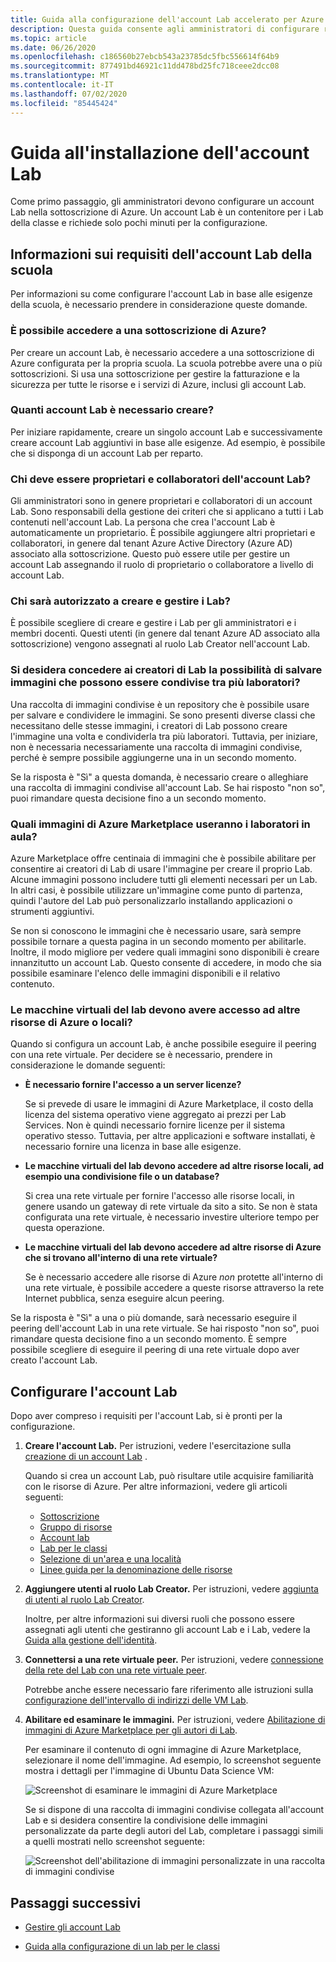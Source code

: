 ```yaml
---
title: Guida alla configurazione dell'account Lab accelerato per Azure Lab Services
description: Questa guida consente agli amministratori di configurare rapidamente un account Lab da usare all'interno della scuola.
ms.topic: article
ms.date: 06/26/2020
ms.openlocfilehash: c186560b27ebcb543a23785dc5fbc556614f64b9
ms.sourcegitcommit: 877491bd46921c11dd478bd25fc718ceee2dcc08
ms.translationtype: MT
ms.contentlocale: it-IT
ms.lasthandoff: 07/02/2020
ms.locfileid: "85445424"
---
```

# <a name="lab-account-setup-guide"></a>Guida all'installazione dell'account Lab

Come primo passaggio, gli amministratori devono configurare un account Lab nella sottoscrizione di Azure. Un account Lab è un contenitore per i Lab della classe e richiede solo pochi minuti per la configurazione.

## <a name="understand-your-schools-lab-account-requirements"></a>Informazioni sui requisiti dell'account Lab della scuola

Per informazioni su come configurare l'account Lab in base alle esigenze della scuola, è necessario prendere in considerazione queste domande.

### <a name="do-i-have-access-to-an-azure-subscription"></a>È possibile accedere a una sottoscrizione di Azure?

Per creare un account Lab, è necessario accedere a una sottoscrizione di Azure configurata per la propria scuola. La scuola potrebbe avere una o più sottoscrizioni. Si usa una sottoscrizione per gestire la fatturazione e la sicurezza per tutte le risorse e i servizi di Azure, inclusi gli account Lab.

### <a name="how-many-lab-accounts-need-to-be-created"></a>Quanti account Lab è necessario creare?

Per iniziare rapidamente, creare un singolo account Lab e successivamente creare account Lab aggiuntivi in base alle esigenze. Ad esempio, è possibile che si disponga di un account Lab per reparto.

### <a name="who-should-be-owners-and-contributors-of-the-lab-account"></a>Chi deve essere proprietari e collaboratori dell'account Lab?

Gli amministratori sono in genere proprietari e collaboratori di un account Lab. Sono responsabili della gestione dei criteri che si applicano a tutti i Lab contenuti nell'account Lab. La persona che crea l'account Lab è automaticamente un proprietario. È possibile aggiungere altri proprietari e collaboratori, in genere dal tenant Azure Active Directory (Azure AD) associato alla sottoscrizione. Questo può essere utile per gestire un account Lab assegnando il ruolo di proprietario o collaboratore a livello di account Lab.

### <a name="who-will-be-allowed-to-create-and-manage-labs"></a>Chi sarà autorizzato a creare e gestire i Lab?

È possibile scegliere di creare e gestire i Lab per gli amministratori e i membri docenti. Questi utenti (in genere dal tenant Azure AD associato alla sottoscrizione) vengono assegnati al ruolo Lab Creator nell'account Lab.

### <a name="do-you-want-to-give-lab-creators-the-ability-to-save-images-that-can-be-shared-across-labs"></a>Si desidera concedere ai creatori di Lab la possibilità di salvare immagini che possono essere condivise tra più laboratori?

Una raccolta di immagini condivise è un repository che è possibile usare per salvare e condividere le immagini. Se sono presenti diverse classi che necessitano delle stesse immagini, i creatori di Lab possono creare l'immagine una volta e condividerla tra più laboratori. Tuttavia, per iniziare, non è necessaria necessariamente una raccolta di immagini condivise, perché è sempre possibile aggiungerne una in un secondo momento.

Se la risposta è "Sì" a questa domanda, è necessario creare o alleghiare una raccolta di immagini condivise all'account Lab. Se hai risposto "non so", puoi rimandare questa decisione fino a un secondo momento.

### <a name="which-images-in-azure-marketplace-will-your-classroom-labs-use"></a>Quali immagini di Azure Marketplace useranno i laboratori in aula?

Azure Marketplace offre centinaia di immagini che è possibile abilitare per consentire ai creatori di Lab di usare l'immagine per creare il proprio Lab. Alcune immagini possono includere tutti gli elementi necessari per un Lab. In altri casi, è possibile utilizzare un'immagine come punto di partenza, quindi l'autore del Lab può personalizzarlo installando applicazioni o strumenti aggiuntivi.

Se non si conoscono le immagini che è necessario usare, sarà sempre possibile tornare a questa pagina in un secondo momento per abilitarle. Inoltre, il modo migliore per vedere quali immagini sono disponibili è creare innanzitutto un account Lab. Questo consente di accedere, in modo che sia possibile esaminare l'elenco delle immagini disponibili e il relativo contenuto.
  
### <a name="do-the-labs-virtual-machines-need-to-have-access-to-other-azure-or-on-premises-resources"></a>Le macchine virtuali del lab devono avere accesso ad altre risorse di Azure o locali?

Quando si configura un account Lab, è anche possibile eseguire il peering con una rete virtuale. Per decidere se è necessario, prendere in considerazione le domande seguenti:

- **È necessario fornire l'accesso a un server licenze?**
  
   Se si prevede di usare le immagini di Azure Marketplace, il costo della licenza del sistema operativo viene aggregato ai prezzi per Lab Services. Non è quindi necessario fornire licenze per il sistema operativo stesso. Tuttavia, per altre applicazioni e software installati, è necessario fornire una licenza in base alle esigenze.

- **Le macchine virtuali del lab devono accedere ad altre risorse locali, ad esempio una condivisione file o un database?**

   Si crea una rete virtuale per fornire l'accesso alle risorse locali, in genere usando un gateway di rete virtuale da sito a sito. Se non è stata configurata una rete virtuale, è necessario investire ulteriore tempo per questa operazione.

- **Le macchine virtuali del lab devono accedere ad altre risorse di Azure che si trovano all'interno di una rete virtuale?**

   Se è necessario accedere alle risorse di Azure *non* protette all'interno di una rete virtuale, è possibile accedere a queste risorse attraverso la rete Internet pubblica, senza eseguire alcun peering.

Se la risposta è "Sì" a una o più domande, sarà necessario eseguire il peering dell'account Lab in una rete virtuale. Se hai risposto "non so", puoi rimandare questa decisione fino a un secondo momento. È sempre possibile scegliere di eseguire il peering di una rete virtuale dopo aver creato l'account Lab.

## <a name="set-up-your-lab-account"></a>Configurare l'account Lab

Dopo aver compreso i requisiti per l'account Lab, si è pronti per la configurazione.

1. **Creare l'account Lab.** Per istruzioni, vedere l'esercitazione sulla [creazione di un account Lab](https://docs.microsoft.com/azure/lab-services/classroom-labs/tutorial-setup-lab-account#create-a-lab-account) .

   Quando si crea un account Lab, può risultare utile acquisire familiarità con le risorse di Azure. Per altre informazioni, vedere gli articoli seguenti:

   - [Sottoscrizione](https://docs.microsoft.com/azure/lab-services/classroom-labs/administrator-guide#subscription)
   - [Gruppo di risorse](https://docs.microsoft.com/azure/lab-services/classroom-labs/administrator-guide#resource-group)
   - [Account lab](https://docs.microsoft.com/azure/lab-services/classroom-labs/administrator-guide#lab-account)
   - [Lab per le classi](https://docs.microsoft.com/azure/lab-services/classroom-labs/administrator-guide#classroom-lab)
   - [Selezione di un'area e una località](https://docs.microsoft.com/azure/lab-services/classroom-labs/administrator-guide#regionslocations)
   - [Linee guida per la denominazione delle risorse](https://docs.microsoft.com/azure/lab-services/classroom-labs/administrator-guide#naming)

2. **Aggiungere utenti al ruolo Lab Creator.** Per istruzioni, vedere [aggiunta di utenti al ruolo Lab Creator](https://docs.microsoft.com/azure/lab-services/classroom-labs/tutorial-setup-lab-account#add-a-user-to-the-lab-creator-role).

   Inoltre, per altre informazioni sui diversi ruoli che possono essere assegnati agli utenti che gestiranno gli account Lab e i Lab, vedere la [Guida alla gestione dell'identità](https://docs.microsoft.com/azure/lab-services/classroom-labs/administrator-guide#manage-identity).

3. **Connettersi a una rete virtuale peer.** Per istruzioni, vedere [connessione della rete del Lab con una rete virtuale peer](https://docs.microsoft.com/azure/lab-services/classroom-labs/how-to-connect-peer-virtual-network).

   Potrebbe anche essere necessario fare riferimento alle istruzioni sulla [configurazione dell'intervallo di indirizzi delle VM Lab](https://docs.microsoft.com/azure/lab-services/classroom-labs/how-to-configure-lab-accounts#specify-an-address-range-for-vms-in-the-lab).

4. **Abilitare ed esaminare le immagini.** Per istruzioni, vedere [Abilitazione di immagini di Azure Marketplace per gli autori di Lab](https://docs.microsoft.com/azure/lab-services/classroom-labs/specify-marketplace-images).

   Per esaminare il contenuto di ogni immagine di Azure Marketplace, selezionare il nome dell'immagine. Ad esempio, lo screenshot seguente mostra i dettagli per l'immagine di Ubuntu Data Science VM:

   ![Screenshot di esaminare le immagini di Azure Marketplace](./media/setup-guide/review-marketplace-images.png)

   Se si dispone di una raccolta di immagini condivise collegata all'account Lab e si desidera consentire la condivisione delle immagini personalizzate da parte degli autori del Lab, completare i passaggi simili a quelli mostrati nello screenshot seguente:

   ![Screenshot dell'abilitazione di immagini personalizzate in una raccolta di immagini condivise](./media/setup-guide/enable-sig-custom-images.png)

## <a name="next-steps"></a>Passaggi successivi

- [Gestire gli account Lab](how-to-manage-lab-accounts.md)

- [Guida alla configurazione di un lab per le classi](setup-guide.md)
